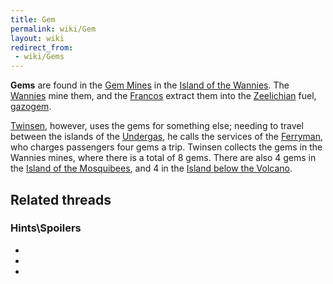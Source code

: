 ```yaml
---
title: Gem
permalink: wiki/Gem
layout: wiki
redirect_from:
 - wiki/Gems
---
```


**Gems** are found in the [Gem Mines](Gem_Mine "wikilink") in the
[Island of the Wannies](Island_of_the_Wannies "wikilink"). The
[Wannies](Wannie "wikilink") mine them, and the
[Francos](Franco "wikilink") extract them into the
[Zeelichian](Zeelich "wikilink") fuel, [gazogem](gazogem "wikilink").

[Twinsen](Twinsen "wikilink"), however, uses the gems for something
else; needing to travel between the islands of the
[Undergas](Undergas "wikilink"), he calls the services of the
[Ferryman](Ferryman "wikilink"), who charges passengers four gems a
trip. Twinsen collects the gems in the Wannies mines, where there is a
total of 8 gems. There are also 4 gems in the [Island of the
Mosquibees](Island_of_the_Mosquibees "wikilink"), and 4 in the [Island
below the Volcano](Island_below_the_Volcano "wikilink").

## Related threads

### Hints\Spoilers

- 

- 

- 
